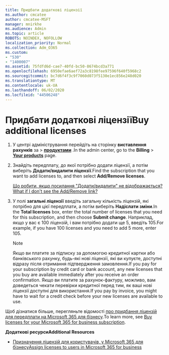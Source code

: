 ```yaml
---
title: Придбати додаткові ліцензії
ms.author: cmcatee
author: cmcatee-MSFT
manager: mnirkhe
ms.audience: Admin
ms.topic: article
ROBOTS: NOINDEX, NOFOLLOW
localization_priority: Normal
ms.collection: Adm_O365
ms.custom:
- "530"
- "1400007"
ms.assetid: 75fdfd6d-cae7-40fd-bc50-8674bcd3a771
ms.openlocfilehash: 6950efae6aef72a3c8198fee97596f640f5968c2
ms.sourcegitcommit: bc7d6f4f3c9f7060d073f5130e1ec856e248d020
ms.translationtype: MT
ms.contentlocale: uk-UA
ms.lasthandoff: 06/02/2020
ms.locfileid: "44506248"
---
```

# <a name="buy-additional-licenses"></a><span data-ttu-id="c90cb-102">Придбати додаткові ліцензії</span><span class="sxs-lookup"><span data-stu-id="c90cb-102">Buy additional licenses</span></span>

1. <span data-ttu-id="c90cb-103">У центрі адміністрування перейдіть на сторінку **виставлення рахунків** за \> **[продуктами](https://go.microsoft.com/fwlink/p/?linkid=842054)** .</span><span class="sxs-lookup"><span data-stu-id="c90cb-103">In the admin center, go to the **Billing** \> **[Your products](https://go.microsoft.com/fwlink/p/?linkid=842054)** page.</span></span>

2. <span data-ttu-id="c90cb-104">Знайдіть передплату, до якої потрібно додати ліцензії, а потім виберіть **Додати/видалити ліцензії**.</span><span class="sxs-lookup"><span data-stu-id="c90cb-104">Find the subscription that you want to add licenses to, and then select **Add/Remove licenses**.</span></span>

    [<span data-ttu-id="c90cb-105">Що робити, якщо посилання "Додати/видалити" не відображається?</span><span class="sxs-lookup"><span data-stu-id="c90cb-105">What if I don't see the Add/Remove link?</span></span>](https://docs.microsoft.com/microsoft-365/commerce/licenses/buy-licenses)

3. <span data-ttu-id="c90cb-106">У полі **загальні ліцензії** введіть загальну кількість ліцензій, які потрібно для цієї передплати, а потім виберіть **Надіслати зміни**.</span><span class="sxs-lookup"><span data-stu-id="c90cb-106">In the **Total licenses** box, enter the total number of licenses that you need for this subscription, and then choose **Submit change**.</span></span> <span data-ttu-id="c90cb-107">Наприклад, якщо у вас є 100 ліцензій, і вам потрібно додати ще 5, введіть 105.</span><span class="sxs-lookup"><span data-stu-id="c90cb-107">For example, if you have 100 licenses and you need to add 5 more, enter 105.</span></span>

    > [!NOTE]
    > <span data-ttu-id="c90cb-108">Якщо ви платите за підписку за допомогою кредитної картки або банківського рахунку, будь-які нові ліцензії, які ви купуєте, доступні відразу після отримання підтвердження замовлення.</span><span class="sxs-lookup"><span data-stu-id="c90cb-108">If you pay for your subscription by credit card or bank account, any new licenses that you buy are available immediately after you receive an order confirmation.</span></span> <span data-ttu-id="c90cb-109">Якщо ви платите за рахунок-фактуру, можливо, вам доведеться чекати перевірки кредитної перед тим, як ваші нові ліцензії доступні для використання.</span><span class="sxs-lookup"><span data-stu-id="c90cb-109">If you pay by invoice, you might have to wait for a credit check before your new licenses are available to use.</span></span>

<span data-ttu-id="c90cb-110">Щоб дізнатися більше, перегляньте відомості [про придбання ліцензій для передплати на Microsoft 365 для бізнесу](https://docs.microsoft.com/microsoft-365/commerce/licenses/buy-licenses).</span><span class="sxs-lookup"><span data-stu-id="c90cb-110">To learn more, see [Buy licenses for your Microsoft 365 for business subscription](https://docs.microsoft.com/microsoft-365/commerce/licenses/buy-licenses).</span></span>  

<span data-ttu-id="c90cb-111">**Додаткові ресурси**</span><span class="sxs-lookup"><span data-stu-id="c90cb-111">**Additional Resources**</span></span>

- [<span data-ttu-id="c90cb-112">Призначення ліцензій для користувачів, у Microsoft 365 для бізнесу</span><span class="sxs-lookup"><span data-stu-id="c90cb-112">Assign licenses to users in Microsoft 365 for business</span></span>](https://docs.microsoft.com/microsoft-365/admin/add-users/add-users)